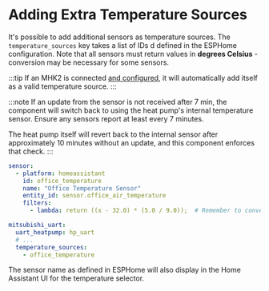# Adding Extra Temperature Sources

It's possible to add additional sensors as temperature sources. The `temperature_sources` key takes a list of IDs d
defined in the ESPHome configuration. Note that all sensors must return values in **degrees Celsius** - conversion may
be necessary for some sensors.

:::tip
If an MHK2 is connected [and configured](thermostat.md), it will automatically add itself as a valid temperature source.
:::

:::note
If an update from the sensor is not received after 7 min, the component will switch back to using the heat pump's 
internal temperature sensor. Ensure any sensors report at least every 7 minutes.

The heat pump itself will revert back to the internal sensor after approximately 10 minutes without an update, and this
component enforces that check.
:::

```yml
sensor:
  - platform: homeassistant
    id: office_temperature
    name: "Office Temperature Sensor"
    entity_id: sensor.office_air_temperature
    filters:
      - lambda: return ((x - 32.0) * (5.0 / 9.0));  # Remember to convert F to C!

mitsubishi_uart:
  uart_heatpump: hp_uart
  # ...
  temperature_sources:
    - office_temperature
```

The sensor name as defined in ESPHome will also display in the Home Assistant UI for the temperature selector.